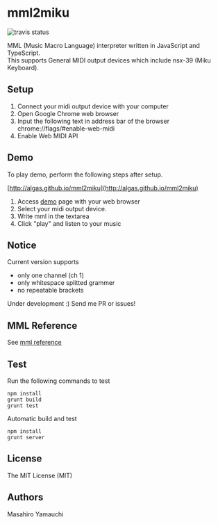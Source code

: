 # mml2miku

![travis status](https://travis-ci.org/algas/mml2miku.svg?branch=master)

MML (Music Macro Language) interpreter written in JavaScript and TypeScript.  
This supports General MIDI output devices which include nsx-39 (Miku Keyboard).

## Setup

1. Connect your midi output device with your computer
2. Open Google Chrome web browser
3. Input the following text in address bar of the browser  
chrome://flags/#enable-web-midi
4. Enable Web MIDI API

## Demo

To play demo, perform the following steps after setup.

[http://algas.github.io/mml2miku](http://algas.github.io/mml2miku)

1. Access [demo](http://algas.github.io/mml2miku) page with your web browser
2. Select your midi output device.
3. Write mml in the textarea
4. Click "play" and listen to your music

## Notice

Current version supports  
* only one channel (ch 1)
* only whitespace splitted grammer
* no repeatable brackets

Under development :)
Send me PR or issues!

## MML Reference

See [mml reference](https://github.com/algas/mml2miku/blob/master/docs/mml.md)

## Test

Run the following commands to test

```
npm install
grunt build
grunt test
```

Automatic build and test

```
npm install
grunt server
```

## License

The MIT License (MIT)

## Authors

Masahiro Yamauchi
